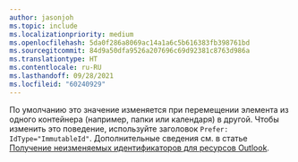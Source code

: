 ```yaml
---
author: jasonjoh
ms.topic: include
ms.localizationpriority: medium
ms.openlocfilehash: 5da0f286a8069ac14a1a6c5b616383fb398761bd
ms.sourcegitcommit: 84d9a50dfa9526a207696c69d92381c8763d986a
ms.translationtype: HT
ms.contentlocale: ru-RU
ms.lasthandoff: 09/28/2021
ms.locfileid: "60240929"
---
```

<!-- markdownlint-disable MD041 -->

По умолчанию это значение изменяется при перемещении элемента из одного контейнера (например, папки или календаря) в другой. Чтобы изменить это поведение, используйте заголовок `Prefer: IdType="ImmutableId"`. Дополнительные сведения см. в статье [Получение неизменяемых идентификаторов для ресурсов Outlook](/graph/outlook-immutable-id).
